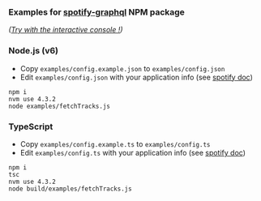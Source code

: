 ### Examples for [spotify-graphql](https://github.com/thefrenchhouse/spotify-graphql) NPM package

*([Try with the interactive console !](http://spotify.thefrench.house/graphql-console/))*

### Node.js (v6)

- Copy `examples/config.example.json` to `examples/config.json`
- Edit `examples/config.json` with your application info (see [spotify doc](https://developer.spotify.com/my-applications))

```
npm i
nvm use 4.3.2
node examples/fetchTracks.js
```


### TypeScript

- Copy `examples/config.example.ts` to `examples/config.ts`
- Edit `examples/config.ts` with your application info (see [spotify doc](https://developer.spotify.com/my-applications))

```
npm i
tsc
nvm use 4.3.2
node build/examples/fetchTracks.js
```
